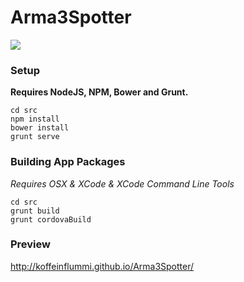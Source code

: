 Arma3Spotter
============

![](http://img.shields.io/travis/KoffeinFlummi/Arma3Spotter.svg)


### Setup

**Requires NodeJS, NPM, Bower and Grunt.**

```shell
cd src
npm install
bower install
grunt serve
```

### Building App Packages

*Requires OSX & XCode & XCode Command Line Tools*

```shell
cd src
grunt build
grunt cordovaBuild
```



### Preview

http://koffeinflummi.github.io/Arma3Spotter/
